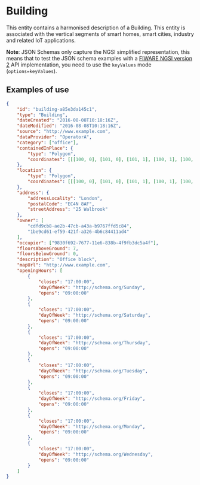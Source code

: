 # Building

This entity contains a harmonised description of a Building. This entity is
associated with the vertical segments of smart homes, smart cities, industry and
related IoT applications.

**Note**: JSON Schemas only capture the NGSI simplified representation, this
means that to test the JSON schema examples with a
[FIWARE NGSI version 2](http://fiware.github.io/specifications/ngsiv2/stable)
API implementation, you need to use the `keyValues` mode (`options=keyValues`).

## Examples of use

```json
{
    "id": "building-a85e3da145c1",
    "type": "Building",
    "dateCreated": "2016-08-08T10:18:16Z",
    "dateModified": "2016-08-08T10:18:16Z",
    "source": "http://www.example.com",
    "dataProvider": "OperatorA",
    "category": ["office"],
    "containedInPlace": {
        "type": "Polygon",
        "coordinates": [[[100, 0], [101, 0], [101, 1], [100, 1], [100, 0]]]
    },
    "location": {
        "type": "Polygon",
        "coordinates": [[[100, 0], [101, 0], [101, 1], [100, 1], [100, 0]]]
    },
    "address": {
        "addressLocality": "London",
        "postalCode": "EC4N 8AF",
        "streetAddress": "25 Walbrook"
    },
    "owner": [
        "cdfd9cb8-ae2b-47cb-a43a-b9767ffd5c84",
        "1be9cd61-ef59-421f-a326-4b6c84411ad4"
    ],
    "occupier": ["9830f692-7677-11e6-838b-4f9fb3dc5a4f"],
    "floorsAboveGround": 7,
    "floorsBelowGround": 0,
    "description": "Office block",
    "mapUrl": "http://www.example.com",
    "openingHours": [
        {
            "closes": "17:00:00",
            "dayOfWeek": "http://schema.org/Sunday",
            "opens": "09:00:00"
        },
        {
            "closes": "17:00:00",
            "dayOfWeek": "http://schema.org/Saturday",
            "opens": "09:00:00"
        },
        {
            "closes": "17:00:00",
            "dayOfWeek": "http://schema.org/Thursday",
            "opens": "09:00:00"
        },
        {
            "closes": "17:00:00",
            "dayOfWeek": "http://schema.org/Tuesday",
            "opens": "09:00:00"
        },
        {
            "closes": "17:00:00",
            "dayOfWeek": "http://schema.org/Friday",
            "opens": "09:00:00"
        },
        {
            "closes": "17:00:00",
            "dayOfWeek": "http://schema.org/Monday",
            "opens": "09:00:00"
        },
        {
            "closes": "17:00:00",
            "dayOfWeek": "http://schema.org/Wednesday",
            "opens": "09:00:00"
        }
    ]
}
```
